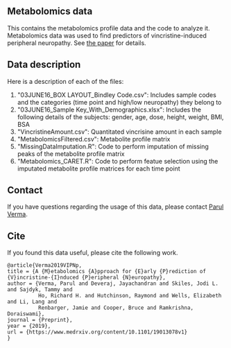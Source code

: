 ## Metabolomics data
This contains the metabolomics profile data and the code to analyze it. Metabolomics data was used to find predictors of vincristine-induced peripheral neuropathy. See [the paper](https://www.medrxiv.org/content/10.1101/19013078v1) for details.

## Data description
Here is a description of each of the files:

1. "03JUNE16_BOX LAYOUT_Bindley Code.csv": Includes sample codes and the categories (time point and high/low neuropathy) they belong to
2. "03JUNE16_Sample Key_With_Demographics.xlsx": Includes the following details of the subjects: gender, age, dose, height, weight, BMI, BSA
3. "VincristineAmount.csv": Quantitated vincrisine amount in each sample
4. "MetabolomicsFiltered.csv": Metabolite profile matrix
5. "MissingDataImputation.R": Code to perform imputation of missing peaks of the metabolite profile matrix
6. "Metabolomics_CARET.R": Code to perform featue selection using the imputated metabolite profile matrices for each time point

## Contact
If you have questions regarding the usage of this data, please contact [Parul Verma](https://parulv1.github.io/).

## Cite
If you found this data useful, please cite the following work.

```
@article{Verma2019VIPNp,
title = {A {M}etabolomics {A}pproach for {E}arly {P}rediction of {V}incristine-{I}nduced {P}eripheral {N}europathy},
author = {Verma, Parul and Deveraj, Jayachandran and Skiles, Jodi L. and Sajdyk, Tammy and
          Ho, Richard H. and Hutchinson, Raymond and Wells, Elizabeth and Li, Lang and  
          Renbarger, Jamie and Cooper, Bruce and Ramkrishna, Doraiswami},
journal = {Preprint},
year = {2019},
url = {https://www.medrxiv.org/content/10.1101/19013078v1}
}
```


